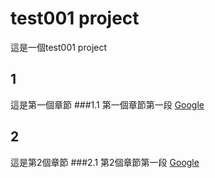 # test001 project
這是一個test001 project
## 1
這是第一個章節
###1.1 第一個章節第一段
 [Google](https://www.google.com)

## 2
這是第2個章節
###2.1 第2個章節第一段
 [Google](https://www.google.com)
